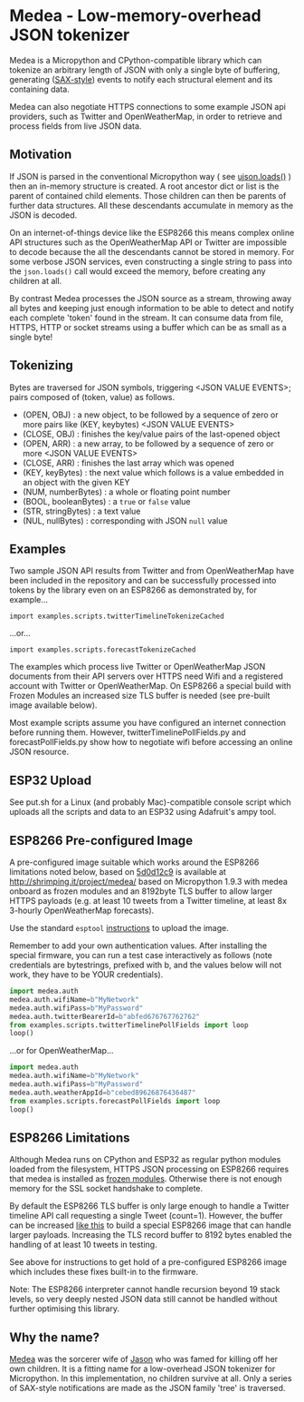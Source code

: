# Medea - Low-memory-overhead JSON tokenizer

Medea is a Micropython and CPython-compatible library which can tokenize an arbitrary length of JSON with only a single byte of buffering, generating ([SAX-style](https://en.wikipedia.org/wiki/Simple_API_for_XML)) events to notify each structural element and its containing data. 

Medea can also negotiate HTTPS connections to some example JSON api providers, such as Twitter and OpenWeatherMap, in order to retrieve and process fields from live JSON data.

## Motivation

If JSON is parsed in the conventional Micropython way ( see [ujson.loads()](https://docs.micropython.org/en/latest/esp8266/library/ujson.html#ujson.loads) ) then an in-memory structure is created. A root ancestor dict or list is the parent of contained child elements. Those children can then be parents of further data structures. All these descendants accumulate in memory as the JSON is decoded.

On an internet-of-things device like the ESP8266 this means complex online API structures such as the OpenWeatherMap API or Twitter are impossible to decode because the all the descendants cannot be stored in memory. For some verbose JSON services, even constructing a single string to pass into the ```json.loads()``` call would exceed the memory, before creating any children at all.

By contrast Medea processes the JSON source as a stream, throwing away all bytes and keeping just enough information to be able to detect and notify each complete 'token' found in the stream.  It can consume data from file, HTTPS, HTTP or socket streams using a buffer which can be as small as a single byte!

## Tokenizing

Bytes are traversed for JSON symbols, triggering \<JSON VALUE EVENTS>; pairs composed of (token, value) as follows.
  * (OPEN, OBJ)            : a new object, to be followed by a sequence of zero or more pairs like (KEY, keybytes) \<JSON VALUE EVENTS>
  * (CLOSE, OBJ)           : finishes the key/value pairs of the last-opened object
  * (OPEN, ARR)            : a new array, to be followed by a sequence of zero or more \<JSON VALUE EVENTS>
  * (CLOSE, ARR)           : finishes the last array which was opened
  * (KEY, keyBytes)        : the next value which follows is a value embedded in an object with the given KEY
  * (NUM, numberBytes)     : a whole or floating point number
  * (BOOL, booleanBytes)   : a `true` or `false` value
  * (STR, stringBytes)     : a text value
  * (NUL, nullBytes)       : corresponding with JSON `null` value

## Examples

Two sample JSON API results from Twitter and from OpenWeatherMap have been included in the repository and can be successfully processed into tokens by the library even on an ESP8266 as demonstrated by, for example...

```
import examples.scripts.twitterTimelineTokenizeCached
```

...or...

```
import examples.scripts.forecastTokenizeCached
```

The examples which process live Twitter or OpenWeatherMap JSON documents from their API servers over HTTPS need Wifi and a registered account with Twitter or OpenWeatherMap. On ESP8266 a special build with Frozen Modules an increased size TLS buffer is needed (see pre-built image available below). 

Most example scripts assume you have configured an internet connection before running them. However, twitterTimelinePollFields.py and forecastPollFields.py show how to negotiate wifi before accessing an online JSON resource. 

## ESP32 Upload

See put.sh for a Linux (and probably Mac)-compatible console script which uploads all the scripts and data to an ESP32 using Adafruit's ampy tool.


## ESP8266 Pre-configured Image

A pre-configured image suitable which works around the ESP8266 limitations noted below, based on [5d0d12c9](https://github.com/ShrimpingIt/medea/tree/5d0d12c9e25965c26c06c7a3d223ab4aa80f05a0) is available at http://shrimping.it/project/medea/ based on Micropython 1.9.3 with medea onboard as frozen modules and an 8192byte TLS buffer to allow larger HTTPS payloads (e.g. at least 10 tweets from a Twitter timeline, at least 8x 3-hourly OpenWeatherMap forecasts).

Use the standard `esptool` [instructions](https://docs.micropython.org/en/latest/esp8266/esp8266/tutorial/intro.html) to upload the image.

Remember to add your own authentication values. After installing the special firmware, you can run a test case interactively as follows (note credentials are bytestrings, prefixed with b, and the values below will not work, they have to be YOUR credentials). 

```python
import medea.auth
medea.auth.wifiName=b"MyNetwork"
medea.auth.wifiPass=b"MyPassword"
medea.auth.twitterBearerId=b"abfed676767762762"
from examples.scripts.twitterTimelinePollFields import loop
loop()
```

...or for OpenWeatherMap...

```python
import medea.auth
medea.auth.wifiName=b"MyNetwork"
medea.auth.wifiPass=b"MyPassword"
medea.auth.weatherAppId=b"cebed89626876436487"
from examples.scripts.forecastPollFields import loop
loop()
```


## ESP8266 Limitations

Although Medea runs on CPython and ESP32 as regular python modules loaded from the filesystem, HTTPS JSON processing on ESP8266 requires that medea is installed as [frozen modules](http://docs.micropython.org/en/v1.9.3/unix/reference/constrained.html). Otherwise there is not enough memory for the SSL socket handshake to complete. 

By default the ESP8266 TLS buffer is only large enough to handle a Twitter timeline API call requesting a single Tweet (count=1). However, the buffer can be increased [like this](https://github.com/micropython/micropython/commit/a47b8711316a4901bc81e1c46ce50de00207c47f) to build a special ESP8266 image that can handle larger payloads. Increasing the TLS record buffer to 8192 bytes enabled the handling of at least 10 tweets in testing.

See above for instructions to get hold of a pre-configured ESP8266 image which includes these fixes built-in to the firmware.

Note: The ESP8266 interpreter cannot handle recursion beyond 19 stack levels, so very deeply nested JSON data still cannot be handled without further optimising this library.


## Why the name?

[Medea](https://en.wikipedia.org/wiki/Medea) was the sorcerer wife of [Jason](https://en.wikipedia.org/wiki/Jason) who was famed for killing off her own children. It is a fitting name for a low-overhead JSON tokenizer for Micropython. In this implementation, no children survive at all. Only a series of SAX-style notifications are made as the JSON family 'tree' is traversed.

